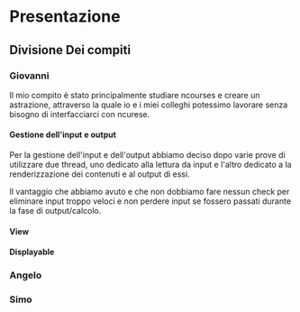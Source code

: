 # Presentazione

## Divisione Dei compiti

### Giovanni

Il mio compito è stato principalmente studiare ncourses e creare un astrazione, attraverso la quale io e i miei colleghi potessimo lavorare senza bisogno di interfacciarci con ncurese.

#### Gestione dell'input e output

Per la gestione dell'input e dell'output abbiamo deciso dopo varie prove di utilizzare due thread, uno dedicato alla lettura da input e l'altro dedicato a la renderizzazione dei contenuti e al output di essi.  

Il vantaggio che abbiamo avuto e che non dobbiamo fare nessun check per eliminare input troppo veloci e non perdere input se fossero passati durante la fase di output/calcolo.



#### View

#### Displayable




### Angelo

### Simo